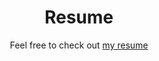 ---
layout: page
title: Resume
subtitle: Feel free to check out [my resume](/assets/CG_Resume.pdf)
---